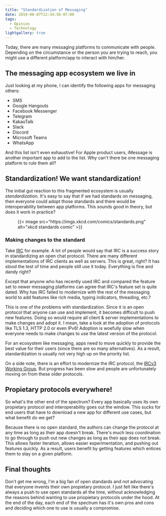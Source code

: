 ```yaml
---
title: "Standardization of Messaging"
date: 2019-08-07T12:34:56-07:00
tags: 
  - Opinion
  - Technology
lightgallery: true
---
```

Today, there are many messaging platforms to communicate with people. Depending on the circumstance or the person you are trying to reach, you might use a different platform/app to interact with him/her.

## The messaging app ecosystem we live in
Just looking at my phone, I can identify the following apps for messaging others:

* SMS
* Google Hangouts
* Facebook Messenger
* Telegram
* KakaoTalk
* Slack
* Discord
* Microsoft Teams
* WhatsApp

And this list isn't even exhaustive! For Apple product users, iMessage is another important app to add to the list. Why can't there be one messaging platform to rule them all?

## Standardization! We want standardization!
The initial gut reaction to this fragmented ecosystem is usually *standardization*. It's easy to say that if we had standards on messaging, then everyone could adopt those standards and there would be interoperability between app platforms. This sounds good in theory, but does it work in practice?

<figure>
{{< image src="https://imgs.xkcd.com/comics/standards.png" alt="xkcd standards comic" >}}
</figure>

### Making changes to the standard

Take [IRC](https://en.wikipedia.org/wiki/Internet_Relay_Chat) for example. A lot of people would say that IRC is a success story in standardizing an open chat protocol. There are many different implementations of IRC clients as well as servers. This is great, right? It has stood the test of time and people still use it today. Everything is fine and dandy right? 

Except that anyone who has recently used IRC and compared the feature set to newer messaging platforms can agree that IRC's feature set is quite dated. Why has IRC failed to modernize with the rest of the messaging world to add features like rich media, typing indicators, threading, etc.?

This is one of the problems with standardization. Since it is an open protocol that anyone can use and implement, it becomes difficult to push new features. Doing so would require all client & server implementations to make changes and adopt it. I mean, take a look at the adoption of protocols like TLS 1.3, HTTP 2.0 or even IPv6! Adoption is woefully slow when everyone needs to make changes to use the latest version of the protocol.

For an ecosystem like messaging, apps need to move quickly to provide the best value for their users (since there are so many alternatives). As a result, standardization is usually not very high up on the priority list.

On a side note, there is an effort to modernize the IRC protocol, the [IRCv3 Working Group](https://ircv3.net/). But progress has been slow and people are unfortunately moving on from these older protocols.

## Propietary protocols everywhere!

So what's the other end of the spectrum? Every app basically uses its own propietary protocol and interoperability goes out the window. This sucks for end users that have to download a new app for different use cases, but what benefit do we get?

Because there is no open standard, the authors can change the protocol at any time as long as their app doesn't break. There's much less coordination to go through to push out new changes as long as their app does not break. This allows faster iteration, allows easier experimentation, and pushing out features quickly. As a result, users benefit by getting features which entices them to stay on a given platform.

## Final thoughts

Don't get me wrong, I'm a big fan of open standards and not advocating that everyone invents their own propietary protocol. I just felt like there's always a push to use open standards all the time, without acknowledging the reasons behind wanting to use priopietary protocols under the hood. At the end of the day, each end of the spectrum has it's own pros and cons and deciding which one to use is usually a compromise.
